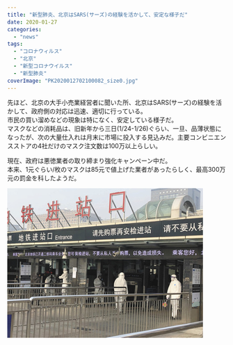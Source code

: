 ```yaml
---
title: "新型肺炎、北京はSARS(サーズ)の経験を活かして、安定な様子だ"
date: 2020-01-27
categories: 
  - "news"
tags: 
  - "コロナウィルス"
  - "北京"
  - "新型コロナウイルス"
  - "新型肺炎"
coverImage: "PK2020012702100082_size0.jpg"
---
```


先ほど、北京の大手小売業経営者に聞いた所、北京はSARS(サーズ)の経験を活かして、政府側の対応は迅速、適切に行っている。  
市民の買い溜めなどの現象は特になく、安定している様子だ。  
マスクなどの消耗品は、旧新年から三日(1/24-1/26)ぐらい、一旦、品薄状態になったが、次の大量仕入れは月末に市場に投入する見込みだ。主要コンビニエンスストアの4社だけのマスク注文数は100万以上らしい。

現在、政府は悪徳業者の取り締まり強化キャンペーン中だ。  
本来、1元ぐらい/枚のマスクは85元で値上げた業者があったらしく、最高300万元の罰金を科したようだ。

![](images/PK2020012702100082_size0.jpg)
